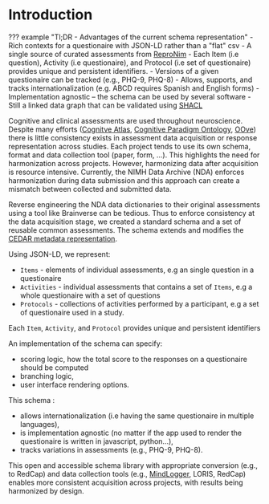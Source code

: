 # Introduction

??? example "Tl;DR - Advantages of the current schema representation"
    - Rich contexts for a questionaire with JSON-LD rather than a "flat" csv
    - A single source of curated assessments from [ReproNim](https://github.com/ReproNim)
    - Each Item (i.e question), Activity (i.e questionaire), and Protocol (i.e set of questionaire)
    provides unique and persistent identifiers.
    - Versions of a given questionaire can be tracked (e.g., PHQ-9, PHQ-8)
    - Allows, supports, and tracks internationalization (e.g. ABCD requires Spanish and English forms)
    - Implementation agnostic – the schema can be used by several software
    - Still a linked data graph that can be validated using [SHACL](https://www.w3.org/TR/shacl/)

Cognitive and clinical assessments are used throughout neuroscience. Despite many efforts
([Cognitve Atlas](https://www.cognitiveatlas.org/), [Cognitive Paradigm Ontology](http://www.cogpo.org/),
[OOve]( ??? )) there is little consistency exists in assessment data acquisition or response
representation across studies. Each project tends to use its own schema, format and data collection
tool (paper, form, ...). This highlights the need for harmonization across projects. However,
harmonizing data after acquisition is resource intensive. Currently, the NIMH Data Archive (NDA)
enforces harmonization during data submission and this approach can create a mismatch between
collected and submitted data.

Reverse engineering the NDA data dictionaries to their original assessments using a tool like
Brainverse can be tedious. Thus to enforce consistency at the data acquisition stage, we created
a standard schema and a set of reusable common assessments. The schema extends and modifies the
[CEDAR metadata representation]( ??? ).

Using JSON-LD, we represent:

-   `Items` - elements of individual assessments, e.g an single question in a questionaire
-   `Activities` - individual assessments that contains a set of `Items`, e.g a whole questionaire
    with a set of questions
-   `Protocols` - collections of activities performed by a participant, e.g a set of questionaire used in a study.

Each `Item`, `Activity`, and `Protocol` provides unique and persistent identifiers

An implementation of the schema can specify:

-   scoring logic, how the total score to the responses on a questionaire should be computed
-   branching logic,
-   user interface rendering options.

This schema :

-   allows internationalization (i.e having the same questionaire in multiple languages),
-   is implementation agnostic (no matter if the app used to render the questionaire is written in javascript, python...),
-   tracks variations in assessments (e.g., PHQ-9, PHQ-8).

This open and accessible schema library with appropriate conversion (e.g., to RedCap) and data
collection tools (e.g., [MindLogger](https://mindlogger.org/), LORIS, RedCap) enables more consistent
acquisition across projects, with results being harmonized by design.
